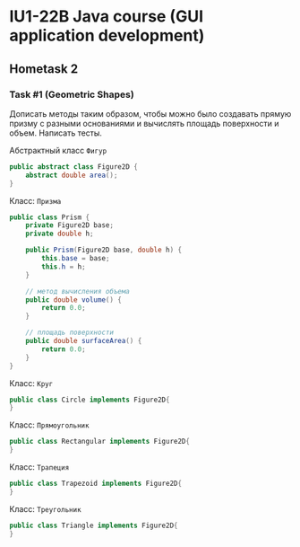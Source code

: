 # IU1-22B Java course (GUI application development)
## Hometask 2

### Task #1 (Geometric Shapes)

Дописать методы таким образом, чтобы можно было создавать прямую призму с разными основаниями и вычислять площадь поверхности и объем. 
Написать тесты.

Абстрактный класс ```Фигур```
```java
public abstract class Figure2D {
    abstract double area();
}
```

Класс: ```Призма```
```java
public class Prism {
    private Figure2D base;
    private double h;

    public Prism(Figure2D base, double h) {
        this.base = base;
        this.h = h;
    }

    // метод вычисления объема
    public double volume() {
        return 0.0;
    }

    // площадь поверхности
    public double surfaceArea() {
        return 0.0;
    }
}
```

Класс: ```Круг```
```java
public class Circle implements Figure2D{
}
```

Класс: ```Прямоугольник```
```java
public class Rectangular implements Figure2D{
}
```

Класс: ```Трапеция```
```java
public class Trapezoid implements Figure2D{
}
```

Класс: ```Треугольник```
```java
public class Triangle implements Figure2D{
}
```
